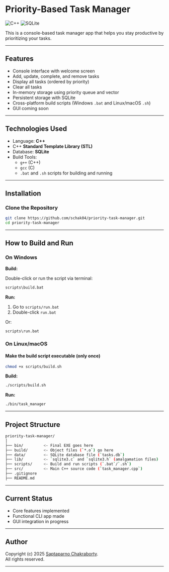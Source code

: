 # Priority-Based Task Manager

![C++](https://img.shields.io/badge/C++-blue?style=flat-square&logo=c%2B%2B&logoColor=white)
![SQLite](https://img.shields.io/badge/SQLite-07405E?style=flat-square&logo=sqlite&logoColor=white)

This is a console-based task manager app that helps you stay productive by prioritizing your tasks.

---

## Features

- Console interface with welcome screen
- Add, update, complete, and remove tasks
- Display all tasks (ordered by priority)
- Clear all tasks
- In-memory storage using priority queue and vector
- Persistent storage with SQLite
- Cross-platform build scripts (Windows `.bat` and Linux/macOS `.sh`)
- GUI coming soon

---

## Technologies Used

- Language: **C++**
- C++ **Standard Template Library (STL)**
- Database: **SQLite**
- Build Tools:
  - `g++` (C++)
  - `gcc` (C)
  - `.bat` and `.sh` scripts for building and running

---

## Installation

### Clone the Repository

```bash
git clone https://github.com/schak04/priority-task-manager.git
cd priority-task-manager
```

---

## How to Build and Run

### On Windows

**Build:**

Double-click or run the script via terminal:

```cmd
scripts\build.bat
```

**Run:**

1. Go to `scripts/run.bat`
2. Double-click `run.bat`

Or:

```cmd
scripts\run.bat
```

### On Linux/macOS

#### Make the build script executable (only once)

```bash
chmod +x scripts/build.sh
```

**Build:**

```bash
./scripts/build.sh
```

**Run:**

```bash
./bin/task_manager
```

---

## Project Structure

```bash
priority-task-manager/
│
├── bin/         <- Final EXE goes here
├── build/       <- Object files (`*.o`) go here
├── data/        <- SQLite database file (`tasks.db`)
├── lib/         <- `sqlite3.c` and `sqlite3.h` (amalgamation files)
├── scripts/     <- Build and run scripts (`.bat`/`.sh`)
├── src/         <- Main C++ source code (`task_manager.cpp`)
├── .gitignore
├── README.md
```

---

## Current Status

- Core features implemented
- Functional CLI app made
- GUI integration in progress

---

## Author

Copyright (c) 2025 [Saptaparno Chakraborty](https://github.com/schak04).  
All rights reserved.

---
